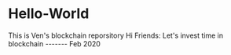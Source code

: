 # Hello-World
This is Ven's blockchain reporsitory
Hi Friends:
Let's invest time in blockchain ------- Feb 2020
